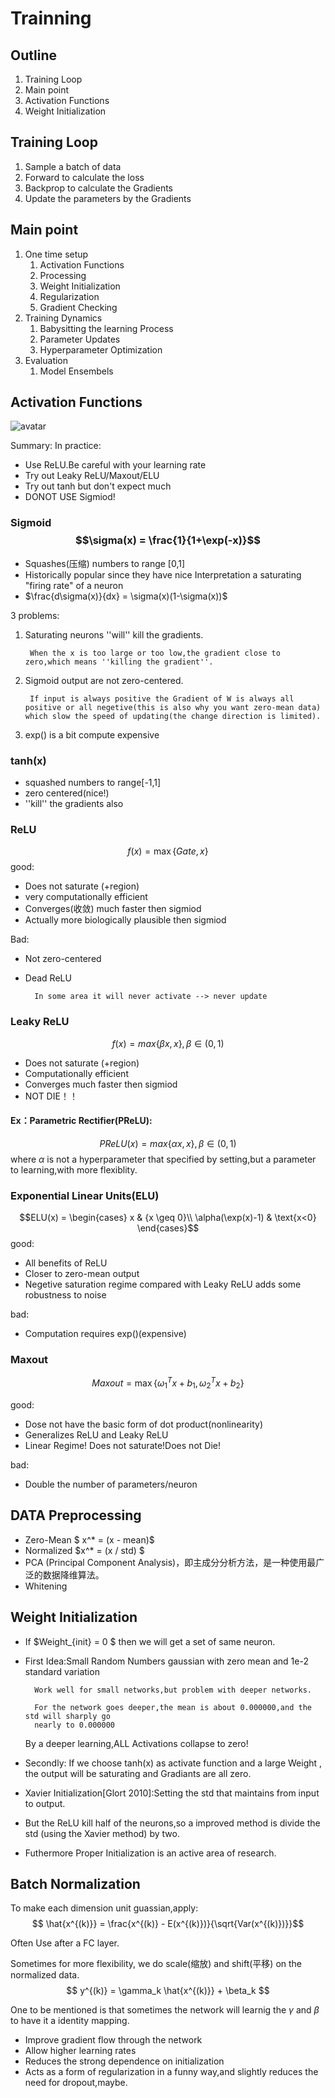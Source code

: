 #  Trainning

## Outline

1. Training Loop
2. Main point
3. Activation Functions
4. Weight Initialization


## Training Loop
1. Sample a batch of data
2. Forward to calculate the loss
3. Backprop to calculate the Gradients
4. Update the parameters by the Gradients

## Main point
1. One time setup
   1. Activation Functions
   2. Processing
   3. Weight Initialization
   4. Regularization
   5. Gradient Checking
2. Training Dynamics
   1. Babysitting the learning Process
   2. Parameter Updates
   3. Hyperparameter Optimization
3. Evaluation
   1. Model Ensembels
   
## Activation Functions

![avatar](./ActivationFunc.png)

Summary:
In practice:
   - Use ReLU.Be careful with your learning rate
   - Try out Leaky ReLU/Maxout/ELU
   - Try out tanh but don't expect much
   - DONOT USE Sigmiod!
###  Sigmoid $$\sigma(x) = \frac{1}{1+\exp(-x)}$$
   - Squashes(压缩) numbers to range [0,1]
   - Historically popular since they have nice Interpretation a saturating "firing rate" of a neuron
   - $\frac{d\sigma(x)}{dx} = \sigma(x)(1-\sigma(x))$

3 problems:
1. Saturating neurons ''will'' kill the gradients.
        
        When the x is too large or too low,the gradient close to zero,which means ''killing the gradient''.

2. Sigmoid output are not zero-centered.
        
        If input is always positive the Gradient of W is always all positive or all negetive(this is also why you want zero-mean data) which slow the speed of updating(the change direction is limited).

3. exp() is a bit compute expensive

### tanh(x)
- squashed numbers to range[-1,1]
- zero centered(nice!)
- ''kill'' the gradients also
  
### ReLU 
$$f(x) = \max\{ Gate, x\}$$
good:
- Does not saturate (+region)
- very computationally efficient
- Converges(收敛) much faster then sigmiod
- Actually more biologically plausible then sigmiod

Bad:
- Not zero-centered
- Dead ReLU
        
        In some area it will never activate --> never update

### Leaky ReLU
$$f(x) = max\{\beta x,x\},\beta\in(0,1)$$
- Does not saturate (+region)
- Computationally efficient
- Converges much faster then sigmiod
- NOT DIE！！

#### Ex：Parametric Rectifier(PReLU):
$$PReLU(x) = max\{\alpha x,x\},\beta\in(0,1)$$
where $\alpha$ is not a hyperparameter that specified by setting,but a parameter to learning,with more flexiblity.

### Exponential Linear Units(ELU)
$$ELU(x) = \begin{cases}
            x & {x \geq 0}\\
            \alpha(\exp(x)-1) & \text{x<0}
            \end{cases}$$
good:            
- All benefits of ReLU
- Closer to zero-mean output
- Negetive saturation regime compared with Leaky ReLU adds some robustness to noise

bad:
- Computation requires exp()(expensive)

### Maxout 
$$Maxout = \max\{\omega^T_1x+b_1,\omega^T_2x+b_2\}$$

good:
- Dose not have the basic form of dot product(nonlinearity)
- Generalizes ReLU and Leaky ReLU
- Linear Regime! Does not saturate!Does not Die!

bad:
- Double the number of parameters/neuron

## DATA Preprocessing
- Zero-Mean $ x^* = (x - mean)$
- Normalized $x^* = (x / std) $
- PCA (Principal Component Analysis)，即主成分分析方法，是一种使用最广泛的数据降维算法。
- Whitening

## Weight Initialization
- If $Weight_{init} = 0 $ then we will get a set of same neuron.
- First Idea:Small Random Numbers gaussian with zero mean and 1e-2 standard variation
    
        Work well for small networks,but problem with deeper networks.

        For the network goes deeper,the mean is about 0.000000,and the std will sharply go
        nearly to 0.000000

    By a deeper learning,ALL Activations collapse to zero!
- Secondly: If we choose tanh(x) as activate function and a large Weight , the output will be saturating and Gradiants are all zero.
- Xavier Initialization[Glort 2010]:Setting the std that maintains from input to output.
- But the ReLU kill half of the neurons,so a improved method is divide the std (using the Xavier method) by two.
- Futhermore Proper Initialization is an active area of research.

## Batch Normalization
To make each dimension unit guassian,apply:
$$ \hat{x^{(k)}} = \frac{x^{(k)} - E(x^{(k)})}{\sqrt{Var(x^{(k)})}}$$

Often Use after a FC layer.

Sometimes for more flexibility, we do scale(缩放) and shift(平移) on the normalized data.
$$ y^{(k)} = \gamma_k \hat{x^{(k)}} + \beta_k $$

One to be mentioned is that sometimes the network will learnig the $\gamma$ and $\beta$ to have it a identity mapping.

- Improve gradient flow through the network
- Allow higher learning rates
- Reduces the strong dependence on initialization
- Acts as a form of regularization in a funny way,and slightly reduces the need for dropout,maybe.